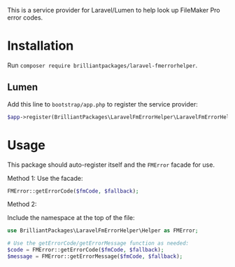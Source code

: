 This is a service provider for Laravel/Lumen to help look up FileMaker Pro error codes.

# Installation

Run `composer require brilliantpackages/laravel-fmerrorhelper`.

## Lumen

Add this line to `bootstrap/app.php` to register the service provider:

```php
$app->register(BrilliantPackages\LaravelFmErrorHelper\LaravelFmErrorHelperServiceProvider::class);
```

# Usage

This package should auto-register itself and the `FMError` facade for use.

Method 1: Use the facade:

```php
FMError::getErrorCode($fmCode, $fallback);
```

Method 2:

Include the namespace at the top of the file:

```php
use BrilliantPackages\LaravelFmErrorHelper\Helper as FMError;

# Use the getErrorCode/getErrorMessage function as needed:
$code = FMError::getErrorCode($fmCode, $fallback);
$message = FMError::getErrorMessage($fmCode, $fallback);
```
